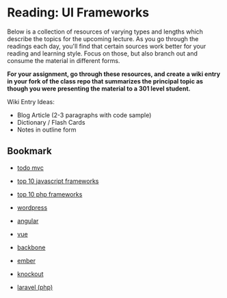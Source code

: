 # Reading: UI Frameworks

Below is a collection of resources of varying types and lengths which describe the topics for the upcoming lecture.  As you go through the readings each day, you'll find that certain sources work better for your reading and learning style. Focus on those, but also branch out and consume the material in different forms.

**For your assignment, go through these resources, and create a wiki entry in your fork of the class repo that summarizes the principal topic as though you were presenting the material to a 301 level student.**

Wiki Entry Ideas:
* Blog Article (2-3 paragraphs with code sample)
* Dictionary / Flash Cards
* Notes in outline form

## Bookmark
* [todo mvc](http://todomvc.com)

* [top 10 javascript frameworks](https://geekflare.com/best-javascript-frameworks/)
* [top 10 php frameworks](https://stackify.com/php-frameworks-development/)

* [wordpress](https://wordpress.org/)
* [angular](https://angular.io/)
* [vue](https://vuejs.org/)

* [backbone](http://backbonejs.org/)
* [ember](https://www.emberjs.com/)
* [knockout](https://knockoutjs.com/)
* [laravel (php)](https://stackify.com/php-frameworks-development/#post-21345-_1wuafqadv8v)
